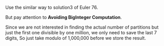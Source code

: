 Use the similar way to solution3 of Euler 76.

But pay attention to **Avoiding BigInteger Computation**.

Since we are not interested in finding the actual number of partitions but just the first one divisible by one million,
we only need to save the last 7 digits,
So just take modulo of 1,000,000 before we store the result.
